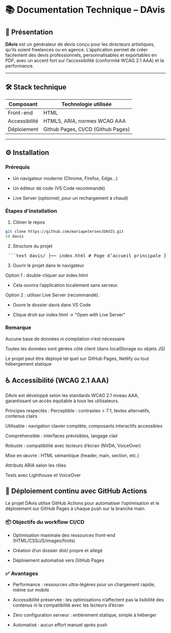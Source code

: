 # 📚 Documentation Technique – DAvis

## 🎨 Présentation

**DAvis** est un générateur de devis conçu pour les directeurs artistiques, qu’ils soient freelances ou en agence. L’application permet de créer facilement des devis professionnels, personnalisables et exportables en PDF, avec un accent fort sur l’accessibilité (conformité WCAG 2.1 AAA) et la performance.

---

## 🛠️ Stack technique

| Composant        | Technologie utilisée        |
|------------------|-----------------------------|
| Front-end        | HTML | CSS | Javascript       |
| Accessibilité    | HTML5, ARIA, normes WCAG AAA|
| Déploiement      | Github Pages, CI/CD (Github Pages)       |

---

## ⚙️ Installation

### Prérequis
- Un navigateur moderne (Chrome, Firefox, Edge…)

- Un éditeur de code (VS Code recommandé)

- Live Server (optionnel, pour un rechargement à chaud)

### Étapes d’installation

1. Clôner le repos
```bash
git clone https://github.com/mariapetersen/DAVIS.git
cd davis
```

2. Structure du projet 
<pre> ```text davis/ ├── index.html # Page d’accueil principale ├── pages/ # Pages HTML secondaires (ex : about.html, contact.html) │ ├── fonts/ # Polices personnalisées du projet (WOFF, WOFF2, etc.) │ ├── css/ │ └── styles.css # Feuille de styles principale │ ├── js/ │ └── main.js # Logique JavaScript principale │ └── assets/ # Ressources diverses : images, icônes, SVG, etc. ``` </pre>

3. Ouvrir le projet dans le navigateur

Option 1 : double-cliquer sur index.html
- Cela ouvrira l’application localement sans serveur.

Option 2 : utiliser Live Server (recommandé).
- Ouvre le dossier davis dans VS Code

- Clique droit sur index.html → "Open with Live Server"

### Remarque
Aucune base de données ni compilation n’est nécessaire

Toutes les données sont gérées côté client (dans localStorage ou objets JS)

Le projet peut être déployé tel quel sur GitHub Pages, Netlify ou tout hébergement statique

## ♿ Accessibilité (WCAG 2.1 AAA)
DAvis est développé selon les standards WCAG 2.1 niveau AAA, garantissant un accès équitable à tous les utilisateurs.

Principes respectés :
Perceptible : contrastes > 7:1, textes alternatifs, contenus clairs

Utilisable : navigation clavier complète, composants interactifs accessibles

Compréhensible : interfaces prévisibles, langage clair

Robuste : compatibilité avec lecteurs d’écran (NVDA, VoiceOver)

Mise en œuvre :
HTML sémantique (header, main, section, etc.)

Attributs ARIA selon les rôles

Tests avec Lighthouse et VoiceOver

## 🚀 Déploiement continu avec GitHub Actions
Le projet DAvis utilise GitHub Actions pour automatiser l’optimisation et le déploiement sur GitHub Pages à chaque push sur la branche main.

### 📦 Objectifs du workflow CI/CD
- Optimisation maximale des ressources front-end (HTML/CSS/JS/images/fonts)

- Création d’un dossier dist/ propre et allégé

- Déploiement automatisé vers GitHub Pages

### ✅ Avantages
- Performance : ressources ultra-légères pour un chargement rapide, même sur mobile

- Accessibilité préservée : les optimisations n’affectent pas la lisibilité des contenus ni la compatibilité avec les lecteurs d’écran

- Zéro configuration serveur : entièrement statique, simple à héberger

- Automatisé : aucun effort manuel après push

